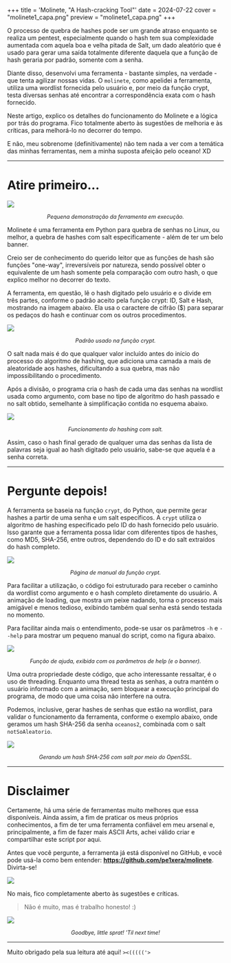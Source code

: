 +++
title = 'Molinete, "A Hash-cracking Tool"'
date = 2024-07-22
cover = "molinete1_capa.png"
preview = "molinete1_capa.png"
+++

O processo de quebra de hashes pode ser um grande atraso enquanto se realiza um pentest, especialmente quando o hash tem sua complexidade aumentada com aquela boa e velha pitada de Salt, um dado aleatório que é usado para gerar uma saída totalmente diferente daquela que a função de hash geraria por padrão, somente com a senha.

Diante disso, desenvolvi uma ferramenta - bastante simples, na verdade - que tenta agilizar nossas vidas. O `molinete`, como apelidei a ferramenta, utiliza uma wordlist fornecida pelo usuário e, por meio da função crypt, testa diversas senhas até encontrar a correspondência exata com o hash fornecido.

Neste artigo, explico os detalhes do funcionamento do Molinete e a lógica por trás do programa. Fico totalmente aberto às sugestões de melhoria e às críticas, para melhorá-lo no decorrer do tempo. 

E não, meu sobrenome (definitivamente) não tem nada a ver com a temática das minhas ferramentas, nem a minha suposta afeição pelo oceano! XD

---

# Atire primeiro...

![](../../demo_molinete.gif) 
<p style="text-align: center; font-style: italic; font-size: 0.9em;">
Pequena demonstração da ferramenta em execução.</p>    

Molinete é uma ferramenta em Python para quebra de senhas no Linux, ou melhor, a quebra de hashes com salt especificamente - além de ter um belo banner. 

Creio ser de conhecimento do querido leitor que as funções de hash são funções "one-way", irreversíveis por natureza, sendo possível obter o equivalente de um hash somente pela comparação com outro hash, o que explico melhor no decorrer do texto.

A ferramenta, em questão, lê o hash digitado pelo usuário e o divide em três partes, conforme o padrão aceito pela função crypt: ID, Salt e Hash, mostrando na imagem abaixo. Ela usa o caractere de cifrão ($) para separar os pedaços do hash e continuar com os outros procedimentos.

![](../../Explicações-Molinete1.png) 
<p style="text-align: center; font-style: italic; font-size: 0.9em">
Padrão usado na função crypt.</p>

O salt nada mais é do que qualquer valor incluído antes do início do processo do algoritmo de hashing, que adiciona uma camada a mais de aleatoridade aos hashes, dificultando a sua quebra, mas não impossibilitando o procedimento.

Após a divisão, o programa cria o hash de cada uma das senhas na wordlist usada como argumento, com base no tipo de algoritmo do hash passado e no salt obtido, semelhante à simplificação contida no esquema abaixo.

![](../../Explicações-Molinete2.png) 
<p style="text-align: center; font-style: italic; font-size: 0.9em">
Funcionamento do hashing com salt.</p>

Assim, caso o hash final gerado de qualquer uma das senhas da lista de palavras seja igual ao hash digitado pelo usuário, sabe-se que aquela é a senha correta.

---

# Pergunte depois!  

A ferramenta se baseia na função `crypt`, do Python, que permite gerar hashes a partir de uma senha e um salt específicos. A `crypt` utiliza o algoritmo de hashing especificado pelo ID do hash fornecido pelo usuário. Isso garante que a ferramenta possa lidar com diferentes tipos de hashes, como MD5, SHA-256, entre outros, dependendo do ID e do salt extraídos do hash completo.

![](../../molinete_ex3.png) 
<p style="text-align: center; font-style: italic; font-size: 0.9em">
Página de manual da função crypt.</p>

Para facilitar a utilização, o código foi estruturado para receber o caminho da wordlist como argumento e o hash completo diretamente do usuário. A animação de loading, que mostra um peixe nadando, torna o processo mais amigável e menos tedioso, exibindo também qual senha está sendo testada no momento.

Para facilitar ainda mais o entendimento, pode-se usar os parâmetros `-h` e `--help` para mostrar um pequeno manual do script, como na figura abaixo.

![](../../molinete_ex4.png) 
<p style="text-align: center; font-style: italic; font-size: 0.9em">
Função de ajuda, exibida com os parâmetros de help (e o banner).</p>

Uma outra propriedade deste código, que acho interessante ressaltar, é o uso de threading. Enquanto uma thread testa as senhas, a outra mantém o usuário informado com a animação, sem bloquear a execução principal do programa, de modo que uma coisa não interfere na outra.

Podemos, inclusive, gerar hashes de senhas que estão na wordlist, para validar o funcionamento da ferramenta, conforme o exemplo abaixo, onde geramos um hash SHA-256 da senha `oceanos2`, combinada com o salt `notSoAleatorio`. 

![](../../molinete_ex6.png) 
<p style="text-align: center; font-style: italic; font-size: 0.9em">
Gerando um hash SHA-256 com salt por meio do OpenSSL.</p>

---

# Disclaimer

Certamente, há uma série de ferramentas muito melhores que essa disponíveis. Ainda assim, a fim de praticar os meus próprios conhecimentos, a fim de ter uma ferramenta confiável em meu arsenal e, principalmente, a fim de fazer mais ASCII Arts, achei válido criar e compartilhar este script por aqui.

Antes que você pergunte, a ferramenta já está disponível no GitHub, e você pode usá-la como bem entender: **https://github.com/pe1xera/molinete**. Divirta-se!

![](../../molinete_github.png) 

No mais, fico completamente aberto às sugestões e críticas.

> Não é muito, mas é trabalho honesto! :)

![](../../demo2_molinete.gif) 
<p style="text-align: center; font-style: italic; font-size: 0.9em">
Goodbye, little sprat! 'Til next time!</p>

---

Muito obrigado pela sua leitura até aqui! `><((((('>`